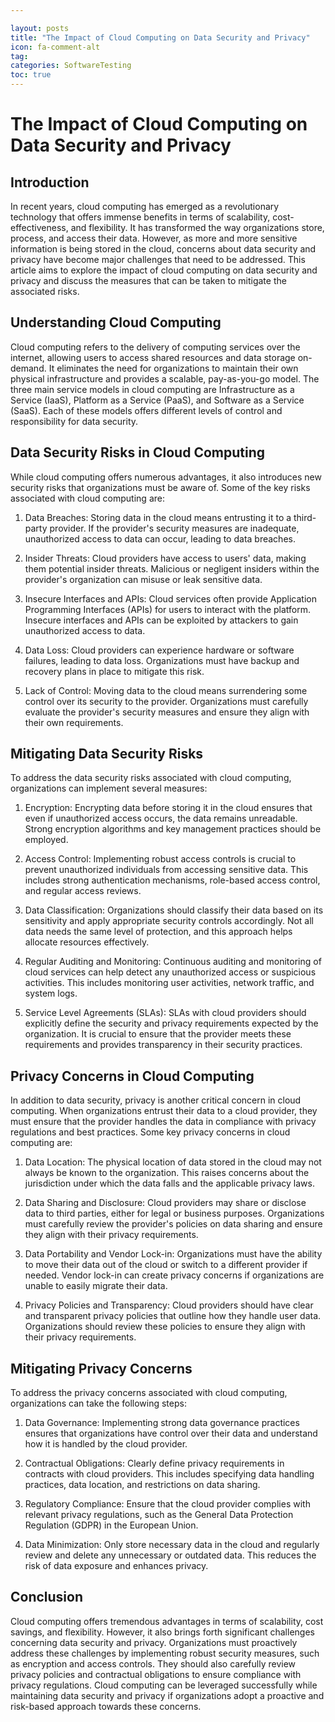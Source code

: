 ```yaml
---

layout: posts
title: "The Impact of Cloud Computing on Data Security and Privacy"
icon: fa-comment-alt
tag:      
categories: SoftwareTesting
toc: true
---
```




# The Impact of Cloud Computing on Data Security and Privacy

## Introduction

In recent years, cloud computing has emerged as a revolutionary technology that offers immense benefits in terms of scalability, cost-effectiveness, and flexibility. It has transformed the way organizations store, process, and access their data. However, as more and more sensitive information is being stored in the cloud, concerns about data security and privacy have become major challenges that need to be addressed. This article aims to explore the impact of cloud computing on data security and privacy and discuss the measures that can be taken to mitigate the associated risks.

## Understanding Cloud Computing

Cloud computing refers to the delivery of computing services over the internet, allowing users to access shared resources and data storage on-demand. It eliminates the need for organizations to maintain their own physical infrastructure and provides a scalable, pay-as-you-go model. The three main service models in cloud computing are Infrastructure as a Service (IaaS), Platform as a Service (PaaS), and Software as a Service (SaaS). Each of these models offers different levels of control and responsibility for data security.

## Data Security Risks in Cloud Computing

While cloud computing offers numerous advantages, it also introduces new security risks that organizations must be aware of. Some of the key risks associated with cloud computing are:

1. Data Breaches: Storing data in the cloud means entrusting it to a third-party provider. If the provider's security measures are inadequate, unauthorized access to data can occur, leading to data breaches.

2. Insider Threats: Cloud providers have access to users' data, making them potential insider threats. Malicious or negligent insiders within the provider's organization can misuse or leak sensitive data.

3. Insecure Interfaces and APIs: Cloud services often provide Application Programming Interfaces (APIs) for users to interact with the platform. Insecure interfaces and APIs can be exploited by attackers to gain unauthorized access to data.

4. Data Loss: Cloud providers can experience hardware or software failures, leading to data loss. Organizations must have backup and recovery plans in place to mitigate this risk.

5. Lack of Control: Moving data to the cloud means surrendering some control over its security to the provider. Organizations must carefully evaluate the provider's security measures and ensure they align with their own requirements.

## Mitigating Data Security Risks

To address the data security risks associated with cloud computing, organizations can implement several measures:

1. Encryption: Encrypting data before storing it in the cloud ensures that even if unauthorized access occurs, the data remains unreadable. Strong encryption algorithms and key management practices should be employed.

2. Access Control: Implementing robust access controls is crucial to prevent unauthorized individuals from accessing sensitive data. This includes strong authentication mechanisms, role-based access control, and regular access reviews.

3. Data Classification: Organizations should classify their data based on its sensitivity and apply appropriate security controls accordingly. Not all data needs the same level of protection, and this approach helps allocate resources effectively.

4. Regular Auditing and Monitoring: Continuous auditing and monitoring of cloud services can help detect any unauthorized access or suspicious activities. This includes monitoring user activities, network traffic, and system logs.

5. Service Level Agreements (SLAs): SLAs with cloud providers should explicitly define the security and privacy requirements expected by the organization. It is crucial to ensure that the provider meets these requirements and provides transparency in their security practices.

## Privacy Concerns in Cloud Computing

In addition to data security, privacy is another critical concern in cloud computing. When organizations entrust their data to a cloud provider, they must ensure that the provider handles the data in compliance with privacy regulations and best practices. Some key privacy concerns in cloud computing are:

1. Data Location: The physical location of data stored in the cloud may not always be known to the organization. This raises concerns about the jurisdiction under which the data falls and the applicable privacy laws.

2. Data Sharing and Disclosure: Cloud providers may share or disclose data to third parties, either for legal or business purposes. Organizations must carefully review the provider's policies on data sharing and ensure they align with their privacy requirements.

3. Data Portability and Vendor Lock-in: Organizations must have the ability to move their data out of the cloud or switch to a different provider if needed. Vendor lock-in can create privacy concerns if organizations are unable to easily migrate their data.

4. Privacy Policies and Transparency: Cloud providers should have clear and transparent privacy policies that outline how they handle user data. Organizations should review these policies to ensure they align with their privacy requirements.

## Mitigating Privacy Concerns

To address the privacy concerns associated with cloud computing, organizations can take the following steps:

1. Data Governance: Implementing strong data governance practices ensures that organizations have control over their data and understand how it is handled by the cloud provider.

2. Contractual Obligations: Clearly define privacy requirements in contracts with cloud providers. This includes specifying data handling practices, data location, and restrictions on data sharing.

3. Regulatory Compliance: Ensure that the cloud provider complies with relevant privacy regulations, such as the General Data Protection Regulation (GDPR) in the European Union.

4. Data Minimization: Only store necessary data in the cloud and regularly review and delete any unnecessary or outdated data. This reduces the risk of data exposure and enhances privacy.

## Conclusion

Cloud computing offers tremendous advantages in terms of scalability, cost savings, and flexibility. However, it also brings forth significant challenges concerning data security and privacy. Organizations must proactively address these challenges by implementing robust security measures, such as encryption and access controls. They should also carefully review privacy policies and contractual obligations to ensure compliance with privacy regulations. Cloud computing can be leveraged successfully while maintaining data security and privacy if organizations adopt a proactive and risk-based approach towards these concerns.